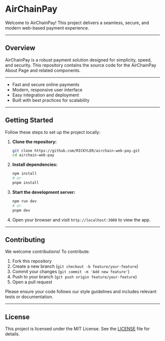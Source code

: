 # AirChainPay

Welcome to AirChainPay! This project delivers a seamless, secure, and modern web-based payment experience.

---

## Overview

AirChainPay is a robust payment solution designed for simplicity, speed, and security. This repository contains the source code for the AirChainPay About Page and related components.

---


- Fast and secure online payments
- Modern, responsive user interface
- Easy integration and deployment
- Built with best practices for scalability

---

## Getting Started

Follow these steps to set up the project locally:

1. **Clone the repository:**
   ```bash
   git clone https://github.com/RICKYLER/airchain-web-pay.git
   cd airchain-web-pay
   ```
2. **Install dependencies:**
   ```bash
   npm install
   # or
   pnpm install
   ```
3. **Start the development server:**
   ```bash
   npm run dev
   # or
   pnpm dev
   ```
4. Open your browser and visit `http://localhost:3000` to view the app.

---

## Contributing

We welcome contributions! To contribute:

1. Fork this repository
2. Create a new branch (`git checkout -b feature/your-feature`)
3. Commit your changes (`git commit -m 'Add new feature'`)
4. Push to your branch (`git push origin feature/your-feature`)
5. Open a pull request

Please ensure your code follows our style guidelines and includes relevant tests or documentation.

---

## License

This project is licensed under the MIT License. See the [LICENSE](LICENSE) file for details.


